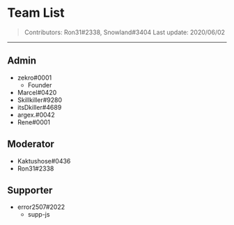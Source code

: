 # Team List
> Contributors: Ron31#2338, Snowland#3404
> Last update:  2020/06/02

---

## Admin

- zekro#0001
  - Founder
- Marcel#0420
- Skillkiller#9280
- itsDkiller#4689
- argex.#0042 
- Rene#0001
    
## Moderator

- Kaktushose#0436
- Ron31#2338

## Supporter

- error2507#2022
  - supp-js 
